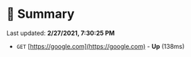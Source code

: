 # 📖 Summary
Last updated: **2/27/2021, 7:30:25 PM**

- `GET` [https://google.com](https://google.com) - **Up** (138ms)
